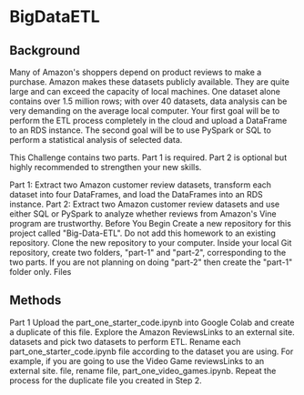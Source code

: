 # BigDataETL

## Background

Many of Amazon's shoppers depend on product reviews to make a purchase. Amazon makes these datasets publicly available. They are quite large and can exceed the capacity of local machines. One dataset alone contains over 1.5 million rows; with over 40 datasets, data analysis can be very demanding on the average local computer. Your first goal will be to perform the ETL process completely in the cloud and upload a DataFrame to an RDS instance. The second goal will be to use PySpark or SQL to perform a statistical analysis of selected data.

This Challenge contains two parts. Part 1 is required. Part 2 is optional but highly recommended to strengthen your new skills.

Part 1: Extract two Amazon customer review datasets, transform each dataset into four DataFrames, and load the DataFrames into an RDS instance.
Part 2: Extract two Amazon customer review datasets and use either SQL or PySpark to analyze whether reviews from Amazon's Vine program are trustworthy.
Before You Begin
Create a new repository for this project called "Big-Data-ETL". Do not add this homework to an existing repository.
Clone the new repository to your computer.
Inside your local Git repository, create two folders, "part-1" and "part-2", corresponding to the two parts. If you are not planning on doing "part-2" then create the "part-1" folder only.
Files


## Methods
Part 1
Upload the part_one_starter_code.ipynb into Google Colab and create a duplicate of this file.
Explore the Amazon ReviewsLinks to an external site. datasets and pick two datasets to perform ETL.
Rename each part_one_starter_code.ipynb file according to the dataset you are using. For example, if you are going to use the Video Game reviewsLinks to an external site. file, rename file, part_one_video_games.ipynb. Repeat the process for the duplicate file you created in Step 2.
